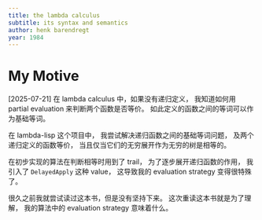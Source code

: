 ```yaml
---
title: the lambda calculus
subtitle: its syntax and semantics
author: henk barendregt
year: 1984
---
```


# My Motive

[2025-07-21] 在 lambda calculus 中，如果没有递归定义，
我知道如何用 partial evaluation 来判断两个函数是否等价。
如此定义的函数之间的等词可以作为基础等词。

在 lambda-lisp 这个项目中，
我尝试解决递归函数之间的基础等词问题，
及两个递归定义的函数等价，
当且仅当它们的无穷展开作为无穷的树是相等的。

在初步实现的算法在判断相等时用到了 trail，
为了逐步展开递归函数的作用，
我引入了 `DelayedApply` 这种 value，
这导致我的 evaluation strategy 变得很特殊了。

很久之前我就尝试读过这本书，但是没有坚持下来。
这次重读这本书就是为了理解，
我的算法中的 evaluation strategy 意味着什么。
